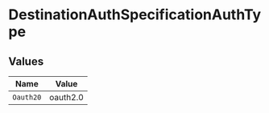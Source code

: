 # DestinationAuthSpecificationAuthType


## Values

| Name      | Value     |
| --------- | --------- |
| `Oauth20` | oauth2.0  |